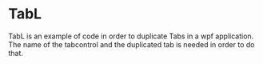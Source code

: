 # TabL
TabL is an example of code in order to duplicate Tabs in a wpf application. The name of the tabcontrol and the duplicated tab is needed in order to do that.
